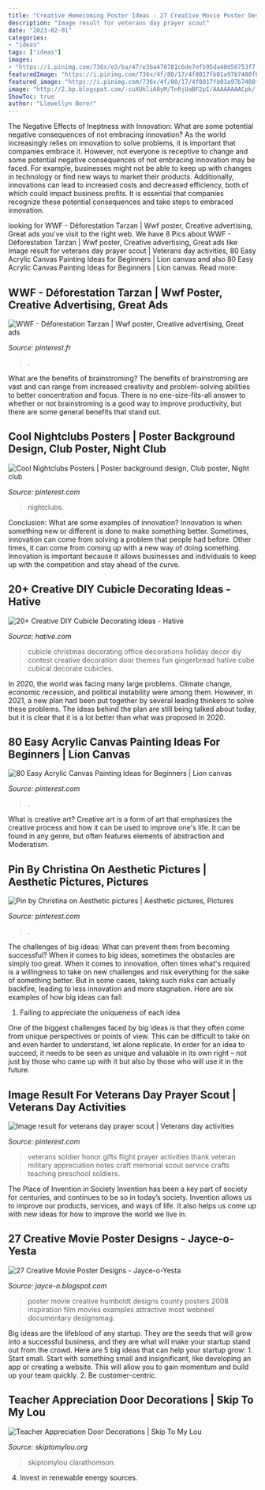 ```yaml
---
title: "Creative Homecoming Poster Ideas - 27 Creative Movie Poster Designs"
description: "Image result for veterans day prayer scout"
date: "2023-02-01"
categories:
- "ideas"
tags: ["ideas"]
images:
- "https://i.pinimg.com/736x/e3/ba/47/e3ba478781c6de7efb95da40d56753f7.jpg"
featuredImage: "https://i.pinimg.com/736x/4f/80/17/4f8017fb01a97b7488fb8459990621ab.jpg"
featured_image: "https://i.pinimg.com/736x/4f/80/17/4f8017fb01a97b7488fb8459990621ab.jpg"
image: "http://2.bp.blogspot.com/-cuXUkliA8yM/TnRjUaBF2pI/AAAAAAAACpk/-HOT1JZb4bU/s1600/humboldt-county.jpg"
ShowToc: true
author: "Llewellyn Borer"
---
```



The Negative Effects of Ineptness with Innovation: What are some potential negative consequences of not embracing innovation?
As the world increasingly relies on innovation to solve problems, it is important that companies embrace it. However, not everyone is receptive to change and some potential negative consequences of not embracing innovation may be faced. For example, businesses might not be able to keep up with changes in technology or find new ways to market their products. Additionally, innovations can lead to increased costs and decreased efficiency, both of which could impact business profits. It is essential that companies recognize these potential consequences and take steps to embraced innovation.

	

		
looking for WWF - Déforestation Tarzan | Wwf poster, Creative advertising, Great ads you've visit to the right web. We have 8 Pics about WWF - Déforestation Tarzan | Wwf poster, Creative advertising, Great ads like Image result for veterans day prayer scout | Veterans day activities, 80 Easy Acrylic Canvas Painting Ideas for Beginners | Lion canvas and also 80 Easy Acrylic Canvas Painting Ideas for Beginners | Lion canvas. Read more:
		
    
## WWF - Déforestation Tarzan | Wwf Poster, Creative Advertising, Great Ads

<img loading=lazy src="https://i.pinimg.com/736x/b3/19/c3/b319c3ce0fb2004d54eaa7be4d86e65c--square-kilometer-creative-advertising.jpg" onerror="this.onerror=null;this.src='https://tse2.mm.bing.net/th?id=OIP.pfXiTyNOaBH9JZJUEfZ4-AEsDT&amp;pid=15.1';" alt="WWF - Déforestation Tarzan | Wwf poster, Creative advertising, Great ads">

_Source: pinterest.fr_

>. 

	

What are the benefits of brainstroming?
The benefits of brainstroming are vast and can range from increased creativity and problem-solving abilities to better concentration and focus. There is no one-size-fits-all answer to whether or not brainstroming is a good way to improve productivity, but there are some general benefits that stand out.

    
## Cool Nightclubs Posters | Poster Background Design, Club Poster, Night Club

<img loading=lazy src="https://i.pinimg.com/736x/e3/ba/47/e3ba478781c6de7efb95da40d56753f7.jpg" onerror="this.onerror=null;this.src='https://tse4.mm.bing.net/th?id=OIP.qokYV4BY23GvWo26zuLApQHaK4&amp;pid=15.1';" alt="Cool Nightclubs Posters | Poster background design, Club poster, Night club">

_Source: pinterest.com_

>nightclubs. 

	

Conclusion: What are some examples of innovation?
Innovation is when something new or different is done to make something better. Sometimes, innovation can come from solving a problem that people had before. Other times, it can come from coming up with a new way of doing something. Innovation is important because it allows businesses and individuals to keep up with the competition and stay ahead of the curve.

    
## 20+ Creative DIY Cubicle Decorating Ideas - Hative

<img loading=lazy src="https://hative.com/wp-content/uploads/2014/06/cubicle-decorating-ideas/15-office-cubicle-decorating-ideas.jpg" onerror="this.onerror=null;this.src='https://tse1.mm.bing.net/th?id=OIP.3yAIeV4G_770hPlbEuXhQgHaJ4&amp;pid=15.1';" alt="20+ Creative DIY Cubicle Decorating Ideas - Hative">

_Source: hative.com_

>cubicle christmas decorating office decorations holiday decor diy contest creative decoration door themes fun gingerbread hative cube cubical decorate cubicles. 

	

In 2020, the world was facing many large problems. Climate change, economic recession, and political instability were among them. However, in 2021, a new plan had been put together by several leading thinkers to solve these problems. The ideas behind the plan are still being talked about today, but it is clear that it is a lot better than what was proposed in 2020.

    
## 80 Easy Acrylic Canvas Painting Ideas For Beginners | Lion Canvas

<img loading=lazy src="https://i.pinimg.com/736x/a7/26/33/a72633ef414451ac61672046f8a826fa.jpg" onerror="this.onerror=null;this.src='https://tse2.mm.bing.net/th?id=OIP.7cVqLqVotnlBfn7PGX28-gAAAA&amp;pid=15.1';" alt="80 Easy Acrylic Canvas Painting Ideas for Beginners | Lion canvas">

_Source: pinterest.com_

>. 

	

What is creative art?
Creative art is a form of art that emphasizes the creative process and how it can be used to improve one's life. It can be found in any genre, but often features elements of abstraction and Moderatism.

    
## Pin By Christina On Aesthetic Pictures | Aesthetic Pictures, Pictures

<img loading=lazy src="https://i.pinimg.com/736x/25/83/ac/2583acf372465ec6b50740305a113360.jpg" onerror="this.onerror=null;this.src='https://tse2.mm.bing.net/th?id=OIP.WnlPt-s2-eLhEqoq6p_UmwHaJ3&amp;pid=15.1';" alt="Pin by Christina on Aesthetic pictures | Aesthetic pictures, Pictures">

_Source: pinterest.com_

>. 

	

The challenges of big ideas: What can prevent them from becoming successful?
When it comes to big ideas, sometimes the obstacles are simply too great. When it comes to innovation, often times what's required is a willingness to take on new challenges and risk everything for the sake of something better. But in some cases, taking such risks can actually backfire, leading to less innovation and more stagnation. Here are six examples of how big ideas can fail:
1) Failing to appreciate the uniqueness of each idea

One of the biggest challenges faced by big ideas is that they often come from unique perspectives or points of view. This can be difficult to take on and even harder to understand, let alone replicate. In order for an idea to succeed, it needs to be seen as unique and valuable in its own right – not just by those who came up with it but also by those who will use it in the future.

    
## Image Result For Veterans Day Prayer Scout | Veterans Day Activities

<img loading=lazy src="https://i.pinimg.com/736x/4f/80/17/4f8017fb01a97b7488fb8459990621ab.jpg" onerror="this.onerror=null;this.src='https://tse3.mm.bing.net/th?id=OIP.pdooCrv21Z6WSo7D7_nbXQAAAA&amp;pid=15.1';" alt="Image result for veterans day prayer scout | Veterans day activities">

_Source: pinterest.com_

>veterans soldier honor gifts flight prayer activities thank veteran military appreciation notes craft memorial scout service crafts teaching preschool soldiers. 

	

The Place of Invention in Society
Invention has been a key part of society for centuries, and continues to be so in today’s society. Invention allows us to improve our products, services, and ways of life. It also helps us come up with new ideas for how to improve the world we live in.

    
## 27 Creative Movie Poster Designs - Jayce-o-Yesta

<img loading=lazy src="http://2.bp.blogspot.com/-cuXUkliA8yM/TnRjUaBF2pI/AAAAAAAACpk/-HOT1JZb4bU/s1600/humboldt-county.jpg" onerror="this.onerror=null;this.src='https://tse4.mm.bing.net/th?id=OIP.wR925UWihyBHlagAfpWSbAHaK9&amp;pid=15.1';" alt="27 Creative Movie Poster Designs - Jayce-o-Yesta">

_Source: jayce-o.blogspot.com_

>poster movie creative humboldt designs county posters 2008 inspiration film movies examples attractive most webneel documentary designsmag. 

	

Big ideas are the lifeblood of any startup. They are the seeds that will grow into a successful business, and they are what will make your startup stand out from the crowd. Here are 5 big ideas that can help your startup grow: 1. Start small. Start with something small and insignificant, like developing an app or creating a website. This will allow you to gain momentum and build up your team quickly. 2. Be customer-centric.

    
## Teacher Appreciation Door Decorations | Skip To My Lou

<img loading=lazy src="https://www.skiptomylou.org/wp-content/uploads/2009/04/teacherappreciationdoor6.jpg" onerror="this.onerror=null;this.src='https://tse1.mm.bing.net/th?id=OIP.e7cTy04_XG_Wo9qRiRgN3wAAAA&amp;pid=15.1';" alt="Teacher Appreciation Door Decorations | Skip To My Lou">

_Source: skiptomylou.org_

>skiptomylou clarathomson. 

	

4. Invest in renewable energy sources. 


